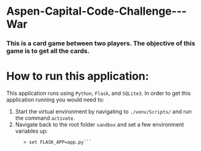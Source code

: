 # Aspen-Capital-Code-Challenge---War
### This is a card game between two players. The objective of this game is to get all the cards.

# How to run this application:

This application runs using `Python`, `Flask`, and `SQLite3`. In order to get this application running you would need to:
1. Start the virtual environment by navigating to `./venv/Scripts/` and run the command `activate`.
2. Navigate back to the root folder `sandbox` and set a few environment variables up:
    ```> set FLASK_ENV=development
       > set FLASK_APP=app.py```
